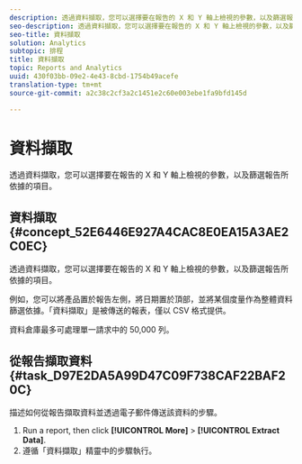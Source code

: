 ```yaml
---
description: 透過資料擷取，您可以選擇要在報告的 X 和 Y 軸上檢視的參數，以及篩選報告所依據的項目。
seo-description: 透過資料擷取，您可以選擇要在報告的 X 和 Y 軸上檢視的參數，以及篩選報告所依據的項目。
seo-title: 資料擷取
solution: Analytics
subtopic: 排程
title: 資料擷取
topic: Reports and Analytics
uuid: 430f03bb-09e2-4e43-8cbd-1754b49acefe
translation-type: tm+mt
source-git-commit: a2c38c2cf3a2c1451e2c60e003ebe1fa9bfd145d

---
```



# 資料擷取

透過資料擷取，您可以選擇要在報告的 X 和 Y 軸上檢視的參數，以及篩選報告所依據的項目。

## 資料擷取 {#concept_52E6446E927A4CAC8E0EA15A3AE2C0EC}

透過資料擷取，您可以選擇要在報告的 X 和 Y 軸上檢視的參數，以及篩選報告所依據的項目。

<!-- 

t_data_extract.xml

 -->

例如，您可以將產品置於報告左側，將日期置於頂部，並將某個度量作為整體資料篩選依據。「資料擷取」是被傳送的報表，僅以 CSV 格式提供。

資料倉庫最多可處理單一請求中的 50,000 列。

## 從報告擷取資料 {#task_D97E2DA5A99D47C09F738CAF22BAF20C}

描述如何從報告擷取資料並透過電子郵件傳送該資料的步驟。

1. Run a report, then click **[!UICONTROL More]** &gt; **[!UICONTROL Extract Data]**.
1. 遵循「資料擷取」精靈中的步驟執行。

